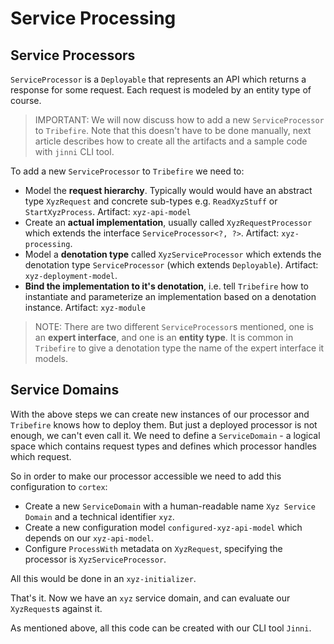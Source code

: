 # Service Processing

## Service Processors

`ServiceProcessor` is a `Deployable` that represents an API which returns a response for some request. Each request is modeled by an entity type of course.

> IMPORTANT: We will now discuss how to add a new `ServiceProcessor` to `Tribefire`. Note that this doesn't have to be done manually, next article describes how to create all the artifacts and a sample code with `jinni` CLI tool.

To add a new `ServiceProcessor` to `Tribefire` we need to:
* Model the **request hierarchy**. Typically would would have an abstract type `XyzRequest` and concrete sub-types e.g. `ReadXyzStuff` or `StartXyzProcess`. Artifact: `xyz-api-model`
* Create an **actual implementation**, usually called `XyzRequestProcessor` which extends the interface `ServiceProcessor<?, ?>`. Artifact: `xyz-processing`.
* Model a **denotation type** called `XyzServiceProcessor` which extends the denotation type `ServiceProcessor` (which extends `Deployable`). Artifact: `xyz-deployment-model`.
* **Bind the implementation to it's denotation**, i.e. tell `Tribefire` how to instantiate and parameterize an implementation based on a denotation instance. Artifact: `xyz-module`

> NOTE: There are two different `ServiceProcessor`s mentioned, one is an **expert interface**, and one is an **entity type**. It is common in `Tribefire` to give a denotation type the name of the expert interface it models.

## Service Domains

With the above steps we can create new instances of our processor and `Tribefire` knows how to deploy them. But just a deployed processor is not enough, we can't even call it. We need to define a `ServiceDomain` - a logical space which contains request types and defines which processor handles which request.

So in order to make our processor accessible we need to add this configuration to `cortex`:
* Create a new `ServiceDomain` with a human-readable name `Xyz Service Domain` and a technical identifier `xyz`.
* Create a new configuration model `configured-xyz-api-model` which depends on our `xyz-api-model`.
* Configure `ProcessWith` metadata on `XyzRequest`, specifying the processor is `XyzServiceProcessor`.

All this would be done in an `xyz-initializer`.

That's it. Now we have an `xyz` service domain, and can evaluate our `XyzRequest`s against it.

As mentioned above, all this code can be created with our CLI tool `Jinni`.